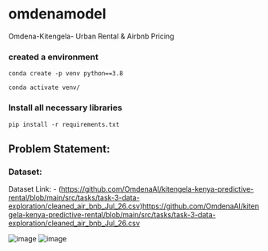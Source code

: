 # omdenamodel
Omdena-Kitengela- Urban Rental & Airbnb Pricing

### created a environment
`conda create -p venv python==3.8`

`conda activate venv/`

### Install all necessary libraries

`pip install -r requirements.txt`


## Problem Statement:

### Dataset:

Dataset Link: - (https://github.com/OmdenaAI/kitengela-kenya-predictive-rental/blob/main/src/tasks/task-3-data-exploration/cleaned_air_bnb_Jul_26.csv)https://github.com/OmdenaAI/kitengela-kenya-predictive-rental/blob/main/src/tasks/task-3-data-exploration/cleaned_air_bnb_Jul_26.csv

![image](https://github.com/saurabhg2083/omdenamodel/assets/66420052/0baca197-9eb2-49c7-acdb-acb9b572930f)
![image](https://github.com/saurabhg2083/omdenamodel/assets/66420052/8398fe61-4fdd-4b30-a62b-12d92c28bfcf)
